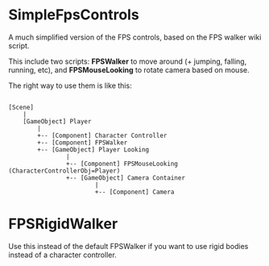 # SimpleFpsControls

A much simplified version of the FPS controls, based on the FPS walker wiki script.

This include two scripts: **FPSWalker** to move around (+ jumping, falling, running, etc), and **FPSMouseLooking** to rotate camera based on mouse.

The right way to use them is like this:

```

[Scene]
    |
    [GameObject] Player
        |
        +-- [Component] Character Controller
        +-- [Component] FPSWalker
        +-- [GameObject] Player Looking
                |
                +-- [Component] FPSMouseLooking (CharacterControllerObj=Player)
                +-- [GameObject] Camera Container
                        |
                        +-- [Component] Camera

```

# FPSRigidWalker

Use this instead of the default FPSWalker if you want to use rigid bodies instead of a character controller.